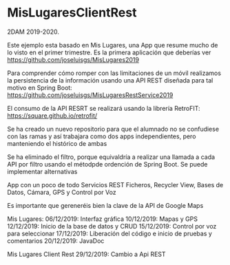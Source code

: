 # MisLugaresClientRest
2DAM 2019-2020. 

Este ejemplo esta basado en Mis Lugares, una App que resume mucho de lo visto en el primer trimestre.
Es la primera aplicación que deberías ver
https://github.com/joseluisgs/MisLugares2019

Para comprender cómo romper con las limitaciones de un móvil realizamos la persistencia de la información
usando una API REST diseñada para tal motivo en Spring Boot:
https://github.com/joseluisgs/MisLugaresRestService2019

El consumo de la API RESRT se realizará usando la librería RetroFIT: 
https://square.github.io/retrofit/


Se ha creado un nuevo repositorio para que el alumnado no se confudiese con las ramas y así trabajara como dos apps 
independientes, pero manteniendo el histórico de ambas

Se ha eliminado el filtro, porque equivaldría a realizar una llamada a cada API por filtro usando 
el métodpde ordención de Spring Boot. Se puede implementar alternativas

App con un poco de todo
Servicios REST Ficheros, Recycler View, Bases de Datos, Cámara, GPS y Control por Voz

Es importante que gereneréis bien la clave de la API de Google Maps

Mis Lugares:
06/12/2019: Interfaz gráfica 
10/12/2019: Mapas y GPS 
12/12/2019: Inicio de la base de datos y CRUD
15/12/2019: Control por voz para seleccionar
17/12/2019: Liberación del código e inicio de pruebas y comentarios
20/12/2019: JavaDoc

Mis Lugares Client Rest
29/12/2019: Cambio a Api REST
